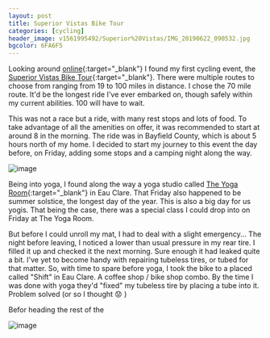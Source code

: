 ```yaml
---
layout: post
title: Superior Vistas Bike Tour
categories: [cycling]
header_image: v1561995492/Superior%20Vistas/IMG_20190622_090532.jpg
bgcolor: 6FA6F5
---
```

Looking around [online](https://www.bikeacentury.com/wisconsin/){:target="_blank"} I found my first cycling event, the [Superior Vistas Bike Tour](https://www.superiorvistas.org/){:target="_blank"}. There were multiple routes to choose from ranging from 19 to 100 miles in distance. I chose the 70 mile route. It'd be the longest ride I've ever embarked on, though safely within my current abilities. 100 will have to wait.

This was not a race but a ride, with many rest stops and lots of food. To take advantage of all the amenities on offer, it was recommended to start at around 8 in the morning. The ride was in Bayfield County, which is about 5 hours north of my home. I decided to start my journey to this event the day before, on Friday, adding some stops and a camping night along the way.

![image](https://res.cloudinary.com/brauntrutta/image/upload/c_scale,w_1071/v1561995492/Superior%20Vistas/00000PORTRAIT_00000_BURST20190621180042942.jpg)

Being into yoga, I found along the way a yoga studio called [The Yoga Room](http://www.theyogaroomec.com/){:target="_blank"} in Eau Clare. That Friday also happened to be summer solstice, the longest day of the year. This is also a big day for us yogis. That being the case, there was a special class I could drop into on Friday at The Yoga Room.

But before I could unroll my mat, I had to deal with a slight emergency... The night before leaving, I noticed a lower than usual pressure in my rear tire. I filled it up and checked it the next morning. Sure enough it had leaked quite a bit. I've yet to become handy with repairing tubeless tires, or tubed for that matter. So, with time to spare before yoga, I took the bike to a placed called "Shift" in Eau Clare. A coffee shop / bike shop combo. By the time I was done with yoga they'd "fixed" my tubeless tire by placing a tube into it. Problem solved (or so I thought :worried: )

Befor heading the rest of the

![image](https://res.cloudinary.com/brauntrutta/image/upload/c_scale,w_1071/v1562012674/Superior%20Vistas/COLLAGE.jpg)